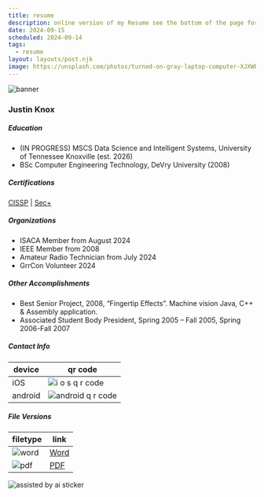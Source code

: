 ```yaml
---
title: resume
description: online version of my Resume see the bottom of the page for the word and pdf downloads
date: 2024-09-15
scheduled: 2024-09-14
tags:
  - resume
layout: layouts/post.njk
image: https://unsplash.com/photos/turned-on-gray-laptop-computer-XJXWbfSo2f0
---
```


![banner](https://images.unsplash.com/photo-1488590528505-98d2b5aba04b?q=80&w=1740&auto=format&fit=crop&ixlib=rb-4.0.3&ixid=M3wxMjA3fDB8MHxwaG90by1wYWdlfHx8fGVufDB8fHx8fA%3D%3D)


### Justin Knox

##### Education
- (IN PROGRESS) MSCS Data Science and Intelligent Systems, University of Tennessee Knoxville (est. 2026) 
- BSc Computer Engineering Technology, DeVry University (2008)

##### Certifications
[CISSP](https://www.credly.com/badges/1f2336ed-62ce-4611-b546-70f72e36e783/public_url) | [Sec+](https://www.credly.com/badges/03147a1f-38c0-491d-87f5-b988f5021c13/public_url)

##### Organizations
- ISACA Member from August 2024
- IEEE Member from 2008
- Amateur Radio Technician from July 2024
- GrrCon Volunteer 2024

##### Other Accomplishments
- Best Senior Project, 2008, “Fingertip Effects”. Machine vision Java, C++ & Assembly application. 
- Associated Student Body President, Spring 2005 – Fall 2005, Spring 2006-Fall 2007

##### Contact Info
| device | qr code |
| -------- | ------- |
| iOS | ![i o s q r code](https://imagedelivery.net/h6duaPVMwqSx6OPYA68aOw/263019a1-2f83-43f0-6aff-1f4a372ad200/public) |
| android | ![android q r code](https://imagedelivery.net/h6duaPVMwqSx6OPYA68aOw/ed89ccb2-7be6-4c9c-fe38-d2bbb04e2f00/public) |


##### File Versions
| filetype | link |
|----------|------|
| ![word](https://imagedelivery.net/h6duaPVMwqSx6OPYA68aOw/f3c55183-6678-446e-5f27-f945431c0e00/public) | [Word](https://jknoxdev.github.io/docs/resumes/word/justin_knox_resume_replete_points.docx) | 
| ![pdf](https://imagedelivery.net/h6duaPVMwqSx6OPYA68aOw/47b48ef5-9fa1-4605-da21-c84ce26e5b00/public)  |  [PDF](https://jknoxdev.github.io/docs/resumes/pdf/justin_knox_resume_replete_points.pdf)   |


![assisted by ai sticker](https://imagedelivery.net/h6duaPVMwqSx6OPYA68aOw/41937417-5eef-4194-0d9e-d8fedc615100/public)